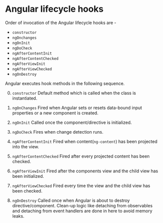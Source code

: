 # Angular lifecycle hooks

Order of invocation of the Angular lifecycle hooks are -

<ul>
    <li><code>constructor</code></li>
    <li><code>ngOnchanges</code></li>
    <li><code>ngOnInit</code></li>
    <li><code>ngDoCheck</code></li>
    <li><code>ngAfterContentInit</code></li>
    <li><code>ngAfterContentChecked</code></li>
    <li><code>ngAfterViewInit</code></li>
    <li><code>ngAfterViewChecked</code></li>
    <li><code>ngOnDestroy</code></li>
</ul>

Angular executes hook methods in the following sequence.

0. `constructor`
Default method which is called when the class is instantiated.

1. `ngOnChanges`
Fired when Angular sets or resets data-bound input properties or a new component is created.

2. `ngOnInit`
Called once the component/directive is initialized.

3. `ngDoCheck`
Fires when change detection runs.

4. `ngAfterContentInit`
Fired when content(`ng-content`) has been projected into the view.

5. `ngAfterContentChecked`
Fired after every projected content has been checked.

6. `ngAfterViewInit`
Fired after the components view and the child view has been initialized.

7. `ngAfterViewChecked`
Fired every time the view and the child view has been checked.

8. `ngOnDestroy`
Called once when Angular is about to destroy directive/component. Clean-up logic like detaching from observables and detaching from event handlers are done in here to avoid memory leaks.
